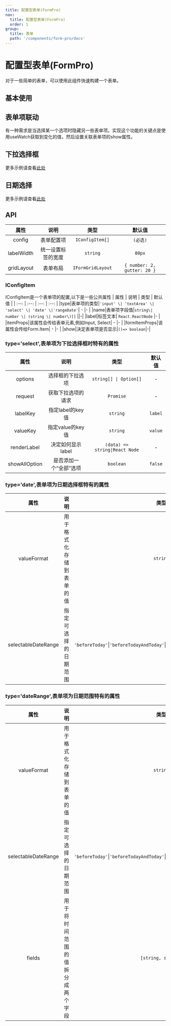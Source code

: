 ```yaml
---
title: 配置型表单(FormPro)
nav:
  title: 配置型表单(FormPro)
  order: 1
group:
  title: 表单
  path: '/components/form-pro/docs'
---
```


# 配置型表单(FormPro)
对于一些简单的表单，可以使用此组件快速构建一个表单。
## 基本使用
<code src="../demo/BaseForm/index.tsx"></code>
## 表单项联动
有一种需求是当选择某一个选项时隐藏另一些表单项。实现这个功能的关键点是使用useWatch获取到变化的值，然后设置关联表单项的show属性。
<code src="../demo/DynamicForm/index.tsx"></code>

## 下拉选择框
<code src="../demo/select/BaseUsage.jsx"></code>
更多示例请查看[此处](/components/form-pro/docs/select)

## 日期选择
<code src="../demo/datePicker/BaseUsage.tsx"></code>
更多示例请查看[此处](components/form-pro/docs/date)

## API
| 属性 | 说明 | 类型 | 默认值 |
| :--: | :--: | :--:  | :--:  |
|config|表单配置项|`IConfigItem[]`|`(必选)`|
|labelWidth|统一设置标签的宽度|`string`|`80px`|
|gridLayout|表单布局|`IFormGridLayout`|`{ number: 2, gutter: 20 }` |

### IConfigItem
IConfigItem是一个表单项的配置,以下是一些公共属性
| 属性 | 说明 | 类型 | 默认值 |
| :--: | :--: | :--:  | :--:  |
|type|表单项的类型|`'input' \| 'textArea' \| 'select' \| 'date' \|'rangeDate'`| - |- |
|name|表单项字段值|`string\| number \| (string \| number\)[]` ||-|
|label|标签文本| `React.ReactNode` |- |
|itemProps|该属性会传给表单元素,例如Input, Select| - |- |
|formItemProps|该属性会传给Form.Item| - |- |
|show|决定表单项是否显示|`()=> boolean`|-|

### type='select',表单项为下拉选择框时特有的属性
| 属性 | 说明 | 类型 | 默认值 |
| :--: | :--: | :--:  | :--:  |
|options|选择框的下拉选项| `string[] \| Option[]` |- |
|request|获取下拉选项的请求|`Promise`|-|
|labelKey|指定label的key值| `string` |`label` |
|valueKey|指定value的key值| `string` |`value`|
|renderLabel|决定如何显示label| `(data) => string\|React Node` |-|
|showAllOption|是否添加一个“全部”选项|`boolean`|`false`|

### type='date',表单项为日期选择框特有的属性
| 属性 | 说明 | 类型 | 默认值 |
| :--: | :--: | :--:  | :--:  |
|valueFormat|用于格式化存储到表单的值| `string` |默认是`itemProps.format`的值，如果没有则是antd的默认format的值|
|selectableDateRange|指定可选择的日期范围|`'beforeToday'`\|`'beforeTodayAndToday'`\|`'afterToday'`\|`'afterTodayAndTody'`|`'[string]'`|`'[string\|undefined, string\| undefined]’`|-|

### type='dateRange',表单项为日期范围特有的属性
| 属性 | 说明 | 类型 | 默认值 |
| :--: | :--: | :--:  | :--:  |
|valueFormat|用于格式化存储到表单的值| `string` |默认是`itemProps.format`的值，如果没有则是antd的默认format的值|
|selectableDateRange|指定可选择的日期范围|`'beforeToday'`\|`'beforeTodayAndToday'`\|`'afterToday'`\|`'afterTodayAndTody'`|`'[string]'`|`'[string\|undefined, string\| undefined]’`|-|
|fields|用于将时间范围的值拆分成两个字段|`[string, string]`|-|
